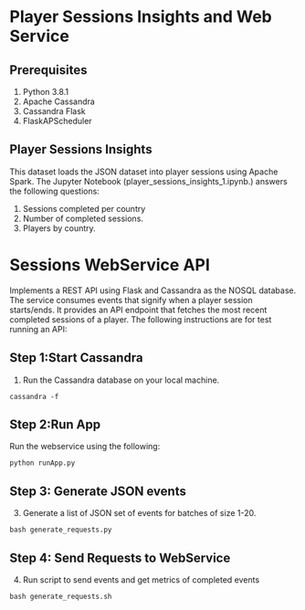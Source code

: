 # Player Sessions Insights and Web Service

## Prerequisites

1. Python 3.8.1
2. Apache Cassandra
3. Cassandra Flask
4. FlaskAPScheduler

## Player Sessions Insights

This dataset loads the JSON dataset into player sessions using Apache Spark. The Jupyter Notebook (player_sessions_insights_1.ipynb.) answers the following questions:  

1. Sessions completed per country
2. Number of completed sessions.
3. Players by country.


# Sessions WebService API

Implements a REST API using Flask and Cassandra as the NOSQL database. The service consumes events that signify when a player session starts/ends. It provides an API endpoint that fetches the most recent completed sessions of a player. The following instructions are for test running an API:

## Step 1:Start Cassandra

1. Run the Cassandra database on your local machine.
```
cassandra -f
```

## Step 2:Run App

Run the webservice using the following:
```
python runApp.py
```

## Step 3: Generate JSON events
3. Generate a list of JSON set of events for batches of size 1-20.
```
bash generate_requests.py
``` 


## Step 4: Send Requests to WebService
4. Run script to send events and get metrics of completed events   
```
bash generate_requests.sh
```   